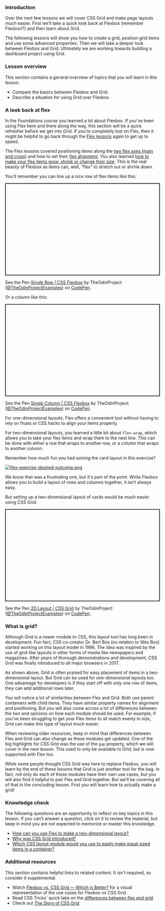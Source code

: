 ### Introduction

Over the next few lessons we will cover CSS Grid and make page layouts much easier. First we’ll take a quick look back at Flexbox (remember Flexbox!?) and then learn about Grid.

The following lessons will show you how to create a grid, position grid items and use some advanced properties. Then we will take a deeper look between Flexbox and Grid. Ultimately we are working towards building a dashboard project using Grid.

### Lesson overview

This section contains a general overview of topics that you will learn in this lesson.

- Compare the basics between Flexbox and Grid.
- Describe a situation for using Grid over Flexbox.

### A look back at flex

In the Foundations course you learned a lot about Flexbox. If you’ve been using Flex here and there along the way, this section will be a quick refresher before we get into Grid. If you’re completely lost on Flex, then it might be helpful to go back through the [Flex lessons](https://www.theodinproject.com/lessons/foundations-introduction-to-flexbox) again to get up to speed.

The Flex lessons covered positioning items along the [two flex axes (main and cross)](https://www.theodinproject.com/lessons/foundations-axes) and how to set their [flex alignment](https://www.theodinproject.com/lessons/foundations-alignment). You also learned [how to make your flex items grow, shrink or change their size](https://www.theodinproject.com/lessons/foundations-growing-and-shrinking). This is the real beauty of Flexbox as items can, well, “flex” to stretch out or shrink down.

You’ll remember you can line up a nice row of flex items like this:

<p class="codepen" data-height="300" data-theme-id="dark" data-default-tab="css,result" data-slug-hash="XWeJbRy" data-editable="true" data-user="TheOdinProjectExamples" style="height: 300px; box-sizing: border-box; display: flex; align-items: center; justify-content: center; border: 2px solid; margin: 1em 0; padding: 1em;">

  <span>See the Pen <a href="https://codepen.io/TheOdinProjectExamples/pen/XWeJbRy">
  Single Row | CSS Flexbox</a> by TheOdinProject (<a href="https://codepen.io/TheOdinProjectExamples">@TheOdinProjectExamples</a>)
  on <a href="https://codepen.io">CodePen</a>.</span>

</p>

<script async src="https://cpwebassets.codepen.io/assets/embed/ei.js"></script>

Or a column like this:

<p class="codepen" data-height="300" data-theme-id="dark" data-default-tab="css,result" data-slug-hash="MWEYwoX" data-editable="true" data-user="TheOdinProjectExamples" style="height: 300px; box-sizing: border-box; display: flex; align-items: center; justify-content: center; border: 2px solid; margin: 1em 0; padding: 1em;">

  <span>See the Pen <a href="https://codepen.io/TheOdinProjectExamples/pen/MWEYwoX">
  Single Column | CSS Flexbox</a> by TheOdinProject (<a href="https://codepen.io/TheOdinProjectExamples">@TheOdinProjectExamples</a>)
  on <a href="https://codepen.io">CodePen</a>.</span>

</p>

<script async src="https://cpwebassets.codepen.io/assets/embed/ei.js"></script>

For one-dimensional layouts, Flex offers a convenient tool without having to rely on floats or CSS hacks to align your items properly.

For two-dimensional layouts, you learned a little bit about `flex-wrap`, which allows you to take your flex items and wrap them to the next line. This can be done with either a row that wraps to another row, or a column that wraps to another column.

Remember how much fun you had solving the card layout in this exercise?

[![flex-exercise-desired-outcome.png](https://i.postimg.cc/vZ81HMkB/flex-exercise-desired-outcome.png)](https://github.com/TheOdinProject/css-exercises/tree/main/flex/07-flex-layout-2)

We know that was a frustrating one, but it's part of the point. While Flexbox allows you to build a layout of rows and columns together, it isn’t always easy.

But setting up a two-dimensional layout of cards would be much easier using CSS Grid:

<p class="codepen" data-height="300" data-theme-id="dark" data-default-tab="css,result" data-slug-hash="KKXwpZR" data-editable="true" data-user="TheOdinProjectExamples" style="height: 300px; box-sizing: border-box; display: flex; align-items: center; justify-content: center; border: 2px solid; margin: 1em 0; padding: 1em;">

  <span>See the Pen <a href="https://codepen.io/TheOdinProjectExamples/pen/KKXwpZR">
  2D Layout | CSS Grid</a> by TheOdinProject (<a href="https://codepen.io/TheOdinProjectExamples">@TheOdinProjectExamples</a>)
  on <a href="https://codepen.io">CodePen</a>.</span>

</p>

<script async src="https://cpwebassets.codepen.io/assets/embed/ei.js"></script>

### What is grid?

Although Grid is a newer module to CSS, this layout tool has long been in development. Fun fact, CSS co-creator Dr. Bert Bos (no relation to Wes Bos) started working on this layout model in 1996. The idea was inspired by the use of grid-like layouts in other forms of media like newspapers and magazines. After years of thorough demonstrations and development, CSS Grid was finally introduced to all major browsers in 2017.

As shown above, Grid is often praised for easy placement of items in a two-dimensional layout. But Grid can be used for one-dimensional layouts too. One advantage for developers is if they start off with only one row of items, they can add additional rows later.

You will notice a lot of similarities between Flex and Grid. Both use parent containers with child items. They have similar property names for alignment and positioning. But you will also come across a lot of differences between the two and opinions on how each module should be used. For example, if you’ve been struggling to get your Flex items to all match evenly in size, Grid can make this type of layout much easier.

When reviewing older resources, keep in mind that differences between Flex and Grid can also change as these modules get updated. One of the big highlights for CSS Grid was the use of the `gap` property, which we will cover in the next lesson. This used to only be available to Grid, but is now supported with Flex too.

While some people thought CSS Grid was here to replace Flexbox, you will learn by the end of these lessons that Grid is just another tool for the bag. In fact, not only do each of these modules have their own use cases, but you will also find it helpful to pair Flex and Grid together. But we’ll be covering all of that in the concluding lesson. First you will learn how to actually make a grid!

### Knowledge check

The following questions are an opportunity to reflect on key topics in this lesson. If you can't answer a question, click on it to review the material, but keep in mind you are not expected to memorize or master this knowledge.

- [How can you use Flex to make a two-dimensional layout?](#a-look-back-at-flex)
- [Why was CSS Grid introduced?](#what-is-grid)
- [Which CSS layout module would you use to easily make equal sized items in a container?](#what-is-grid)

### Additional resources

This section contains helpful links to related content. It isn't required, so consider it supplemental.

- Watch [Flexbox vs. CSS Grid — Which is Better?](https://www.youtube.com/watch?v=hs3piaN4b5I) for a visual representation of the use cases for Flexbox vs CSS Grid
- Read CSS Tricks' quick take on the [differences between flex and grid](https://css-tricks.com/quick-whats-the-difference-between-flexbox-and-grid/).
- Check out [The Story of CSS Grid](https://alistapart.com/article/the-story-of-css-grid-from-its-creators/)
